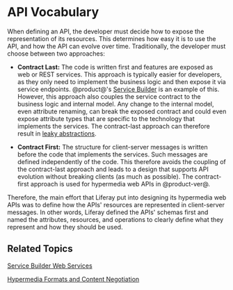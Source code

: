 # API Vocabulary [](id=api-vocabulary)

When defining an API, the developer must decide how to expose the representation 
of its resources. This determines how easy it is to use the API, and how the API 
can evolve over time. Traditionally, the developer must choose between two 
approaches: 

-   **Contract Last:** The code is written first and features are exposed as web 
    or REST services. This approach is typically easier for developers, as they 
    only need to implement the business logic and then expose it via service 
    endpoints. @product@'s 
    [Service Builder](/develop/tutorials/-/knowledge_base/7-1/service-builder-web-services) 
    is an example of this. However, this approach also couples the service 
    contract to the business logic and internal model. Any change to the 
    internal model, even attribute renaming, can break the exposed contract and 
    could even expose attribute types that are specific to the technology that 
    implements the services. The contract-last approach can therefore result in 
    [leaky abstractions](https://en.wikipedia.org/wiki/Leaky_abstraction). 

-   **Contract First:** The structure for client-server messages is written 
    before the code that implements the services. Such messages are defined 
    independently of the code. This therefore avoids the coupling of the 
    contract-last approach and leads to a design that supports API evolution 
    without breaking clients (as much as possible). The contract-first approach 
    is used for hypermedia web APIs in @product-ver@.

Therefore, the main effort that Liferay put into designing its hypermedia web 
APIs was to define how the APIs' resources are represented in client-server 
messages. In other words, Liferay defined the APIs' schemas first and named the 
attributes, resources, and operations to clearly define what they represent and 
how they should be used. 

<!-- 

Once schema is defined and schema.liferay.org is live, add a new section on the 
schema, and examples.

-->

## Related Topics [](id=related-topics)

[Service Builder Web Services](/develop/tutorials/-/knowledge_base/7-1/service-builder-web-services)

[Hypermedia Formats and Content Negotiation](/develop/tutorials/-/knowledge_base/7-1/hypermedia-formats-and-content-negotiation)
